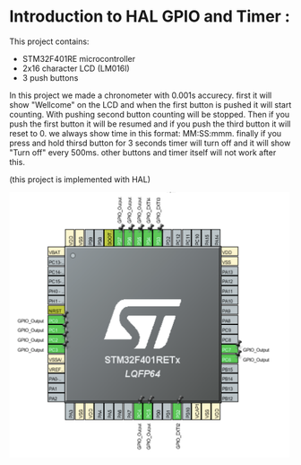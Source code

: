 # Introduction to HAL GPIO and Timer :

This project contains:

- STM32F401RE microcontroller
- 2x16 character LCD (LM016l)
- 3 push buttons

In this project we made a chronometer with 0.001s accurecy. first it will show "Wellcome" on the LCD and when the first button is pushed it will start counting. With pushing second button counting will be stopped. Then if you push the first button it will be resumed and if you push the third button it will reset to 0. we always show time in this format: MM:SS:mmm.
finally if you press and hold thirsd button for 3 seconds timer will turn off and it will show "Turn off" every 500ms. other buttons and timer itself will not work after this.

(this project is implemented with HAL)

<img src="https://github.com/mrezaamini/Arm-Cortex-M4-ExampleProjects-Using-STM32F401RE/blob/main/HAL%20GPIO%20%26%20Timers/src.png" alt="screenshot" width="500"/>
